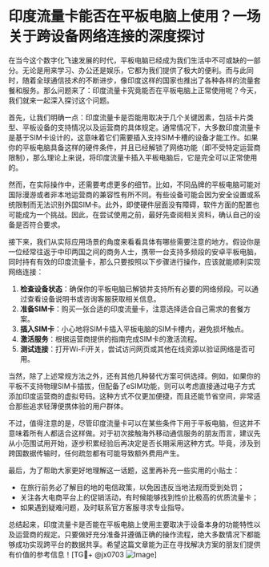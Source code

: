 # 印度流量卡能否在平板电脑上使用？一场关于跨设备网络连接的深度探讨

在当今这个数字化飞速发展的时代，平板电脑已经成为我们生活中不可或缺的一部分。无论是用来学习、办公还是娱乐，它都为我们提供了极大的便利。而与此同时，随着全球通信技术的不断进步，像印度这样的国家也推出了各种各样的流量套餐和服务。那么问题来了：印度流量卡究竟能否在平板电脑上正常使用呢？今天，我们就来一起深入探讨这个问题。

首先，让我们明确一点：印度流量卡是否能用取决于几个关键因素，包括卡片类型、平板设备的支持情况以及运营商的具体规定。通常情况下，大多数印度流量卡是基于SIM卡设计的，这意味着它们需要插入支持SIM卡槽的设备才能工作。如果你的平板电脑具备这样的硬件条件，并且已经解锁了网络功能（即不受特定运营商限制），那么理论上来说，将印度流量卡插入平板电脑后，它是完全可以正常使用的。

然而，在实际操作中，还需要考虑更多的细节。比如，不同品牌的平板电脑可能对国际漫游或者非本地运营商的兼容性有所不同。有些设备可能会因为安全设置或系统限制而无法识别外国SIM卡。此外，即使硬件层面没有障碍，软件方面的配置也可能成为一个挑战。因此，在尝试使用之前，最好先查阅相关资料，确认自己的设备是否符合要求。

接下来，我们从实际应用场景的角度来看看具体有哪些需要注意的地方。假设你是一位经常往返于中印两国之间的商务人士，携带一台支持多频段的安卓平板电脑，同时持有有效的印度流量卡，那么只要按照以下步骤进行操作，应该就能顺利实现网络连接：

1. **检查设备状态**：确保你的平板电脑已解锁并支持所有必要的网络频段。可以通过查看设备说明书或咨询客服获取相关信息。
2. **准备SIM卡**：购买一张合适的印度流量卡，注意选择适合自己需求的套餐方案。
3. **插入SIM卡**：小心地将SIM卡插入平板电脑的SIM卡槽内，避免损坏触点。
4. **激活服务**：根据运营商提供的指南完成SIM卡的激活流程。
5. **测试连接**：打开Wi-Fi开关，尝试访问网页或其他在线资源以验证网络是否可用。

当然，除了上述常规方法之外，还有其他几种替代方案可供选择。例如，如果你的平板不支持物理SIM卡插拔，但配备了eSIM功能，则可以考虑直接通过电子方式添加印度运营商的虚拟号码。这种方式不仅更加便捷，而且还能节省空间，非常适合那些追求轻薄便携体验的用户群体。

不过，值得注意的是，尽管印度流量卡可以在某些条件下用于平板电脑，但这并不意味着所有人都适合这样做。对于初次接触海外移动通信服务的朋友而言，建议先从小范围试用开始，逐步积累经验后再决定是否长期采用这种方式。毕竟，涉及到跨国数据传输时，任何疏忽都有可能导致额外费用产生。

最后，为了帮助大家更好地理解这一话题，这里再补充一些实用的小贴士：
- 在旅行前务必了解目的地的电信政策，以免因违反当地法规而受到处罚；
- 关注各大电商平台上的促销活动，有时候能够找到性价比极高的优质流量卡；
- 如果遇到疑难问题，及时联系官方客服寻求专业指导。

总结起来，印度流量卡是否能在平板电脑上使用主要取决于设备本身的功能特性以及运营商的规定。只要做好充分准备并遵循正确的操作流程，绝大多数情况下都能够成功实现跨平台的数据共享。希望这篇文章能为正在寻找解决方案的朋友们提供有价值的参考信息！[TG💪+ @jx0703 ![Image](https://github.com/user-attachments/assets/dbca1d08-cadb-493c-b0ec-ad6f7a83f270)]